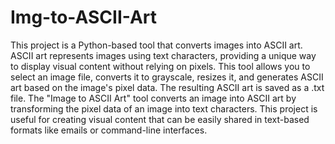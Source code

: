 # Img-to-ASCII-Art
This project is a Python-based tool that converts images into ASCII art. ASCII art represents images using text characters, providing a unique way to display visual content without relying on pixels. This tool allows you to select an image file, converts it to grayscale, resizes it, and generates ASCII art based on the image's pixel data. The resulting ASCII art is saved as a .txt file.
The "Image to ASCII Art" tool converts an image into ASCII art by transforming the pixel data of an image into text characters. This project is useful for creating visual content that can be easily shared in text-based formats like emails or command-line interfaces.
